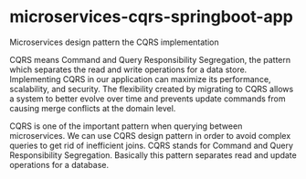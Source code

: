 # microservices-cqrs-springboot-app
Microservices design pattern the CQRS implementation


CQRS means Command and Query Responsibility Segregation, the pattern which separates the read and write operations for a data store. Implementing CQRS in our application can maximize its performance, scalability, and security. The flexibility created by migrating to CQRS allows a system to better evolve over time and prevents update commands from causing merge conflicts at the domain level.

CQRS is one of the important pattern when querying between microservices. We can use CQRS design pattern in order to avoid complex queries to get rid of inefficient joins. CQRS stands for Command and Query Responsibility Segregation. Basically this pattern separates read and update operations for a database.
